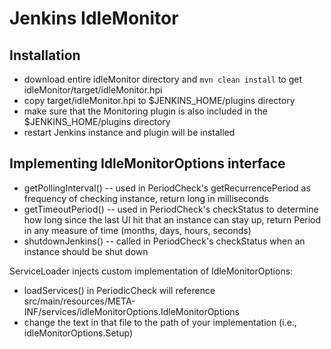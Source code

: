 Jenkins IdleMonitor
====================

Installation
------------
  - download entire idleMonitor directory and `mvn clean install` to get idleMonitor/target/idleMonitor.hpi
  - copy target/idleMonitor.hpi to $JENKINS_HOME/plugins directory
  - make sure that the Monitoring plugin is also included in the $JENKINS_HOME/plugins directory
  - restart Jenkins instance and plugin will be installed


Implementing IdleMonitorOptions interface
--------------------------------------------
  - getPollingInterval() -- used in PeriodCheck's getRecurrencePeriod as frequency of checking instance, return long in milliseconds
  - getTimeoutPeriod() -- used in PeriodCheck's checkStatus to determine how long since the last UI hit that an instance can stay up, return Period in any measure of time (months, days, hours, seconds)
  - shutdownJenkins() -- called in PeriodCheck's checkStatus when an instance should be shut down
  
ServiceLoader injects custom implementation of IdleMonitorOptions:
  - loadServices() in PeriodicCheck will reference src/main/resources/META-INF/services/idleMonitorOptions.IdleMonitorOptions
  - change the text in that file to the path of your implementation (i.e., idleMonitorOptions.Setup)

